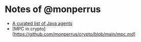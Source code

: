# Notes of @monperrus

* [A curated list of Java agents](https://github.com/monperrus/misc/blob/master/awesome-java-agents.md)
* [MPC in crypto][https://github.com/monperrus/crypto/blob/main/mpc.md]
